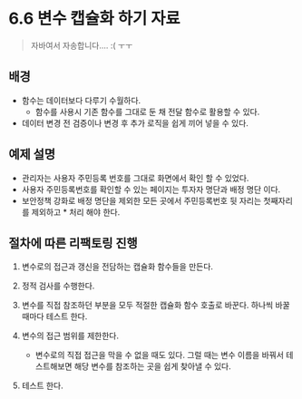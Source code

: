 # 6.6 변수 캡슐화 하기 자료

> 자바여서 자송합니다.... :(  ㅜㅜ



## 배경
* 함수는 데이터보다 다루기 수월하다.
    * 함수를 사용시 기존 함수를 그대로 둔 채 전달 함수로 활용할 수 있다.
* 데이터 변경 전 검증이나 변경 후 추가 로직을 쉽게 끼어 넣을 수 있다.



## 예제 설명

* 관리자는 사용자 주민등록 번호를 그대로 화면에서 확인 할 수 있었다.
* 사용자 주민등록번호를 확인할 수 있는 페이지는 투자자 명단과 배정 명단 이다.
* 보안정책 강화로 배정 명단을 제외한 모든 곳에서 주민등록번호 뒷 자리는 첫째자리를 제외하고 * 처리 해야 한다.



## 절차에 따른 리팩토링 진행

1. 변수로의 접근과 갱신을 전담하는 캡슐화 함수들을 만든다.

2. 정적 검사를 수행한다.
3. 변수를 직접 참조하던 부분을 모두 적절한 캡슐화 함수 호출로 바꾼다. 하나씩 바꿀 때마다 테스트 한다.
4. 변수의 접근 범위를 제한한다.
   * 변수로의 직접 접근을 막을 수 없을 때도 있다. 그럴 때는 변수 이름을 바꿔서 테스트해보면 해당 변수를 참조하는 곳을 쉽게 찾아낼 수 있다.
5. 테스트 한다.
